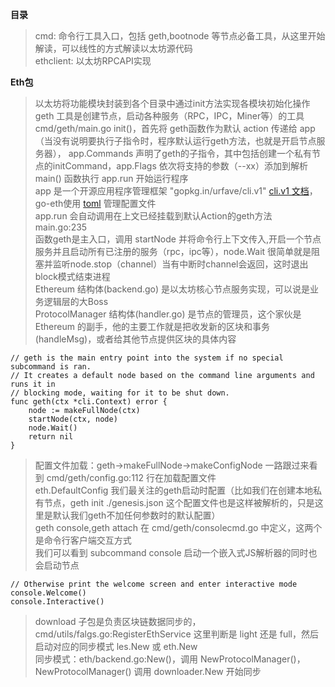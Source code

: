 **目录**   
> cmd: 命令行工具入口，包括 geth,bootnode 等节点必备工具，从这里开始解读，可以线性的方式解读以太坊源代码      
> ethclient: 以太坊RPCAPI实现    
> 


**Eth包**
> 以太坊将功能模块封装到各个目录中通过init方法实现各模块初始化操作  
> geth 工具是创建节点，启动各种服务（RPC，IPC，Miner等）的工具     
> cmd/geth/main.go init()，首先将 geth函数作为默认 action 传递给 app（当没有说明要执行子指令时，程序默认运行geth方法，也就是开启节点服务器）， app.Commands 声明了geth的子指令，其中包括创建一个私有节点的initCommand，app.Flags 依次将支持的参数（--xx）添加到解析    
> main() 函数执行 app.run 开始运行程序     
> app 是一个开源应用程序管理框架 "gopkg.in/urfave/cli.v1" [cli.v1 文档](https://godoc.org/gopkg.in/urfave/cli.v1)，go-eth使用 [toml](https://github.com/toml-lang/toml) 管理配置文件     
> app.run 会自动调用在上文已经挂载到默认Action的geth方法 main.go:235   
> 函数geth是主入口，调用 startNode 并将命令行上下文传入,开启一个节点服务并且启动所有已注册的服务（rpc，ipc等），node.Wait 很简单就是阻塞并监听node.stop（channel）当有中断时channel会返回，这时退出block模式结束进程   
> Ethereum 结构体(backend.go) 是以太坊核心节点服务实现，可以说是业务逻辑层的大Boss   
> ProtocolManager 结构体(handler.go) 是节点的管理员，这个家伙是 Ethereum 的副手，他的主要工作就是把收发新的区块和事务 (handleMsg)，或者给其他节点提供区块的具体内容      


``` golang
// geth is the main entry point into the system if no special subcommand is ran.
// It creates a default node based on the command line arguments and runs it in
// blocking mode, waiting for it to be shut down.
func geth(ctx *cli.Context) error {
	node := makeFullNode(ctx)
	startNode(ctx, node)
	node.Wait()
	return nil
}
```     
> 配置文件加载：geth->makeFullNode->makeConfigNode 一路跟过来看到 cmd/geth/config.go:112 行在加载配置文件   
> eth.DefaultConfig 我们最关注的geth启动时配置（比如我们在创建本地私有节点，geth init ./genesis.json 这个配置文件也是这样被解析的，只是这里是默认我们geth不加任何参数时的默认配置）   
> geth console,geth attach 在 cmd/geth/consolecmd.go 中定义，这两个是命令行客户端交互方式   
> 我们可以看到 subcommand console 启动一个嵌入式JS解析器的同时也会启动节点    

```golang   
// Otherwise print the welcome screen and enter interactive mode    
console.Welcome()    
console.Interactive()    
```   

> download 子包是负责区块链数据同步的，cmd/utils/falgs.go:RegisterEthService 这里判断是 light 还是 full，然后启动对应的同步模式 les.New 或 eth.New   
> 同步模式：eth/backend.go:New()，调用 NewProtocolManager()，NewProtocolManager() 调用 downloader.New 开始同步 















